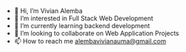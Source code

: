 - 👋 Hi, I’m Vivian Alemba
- 👀 I’m interested in Full Stack Web Development
- 🌱 I’m currently learning backend development
- 💞️ I’m looking to collaborate on Web Application Projects
- 📫 How to reach me alembavivianauma@gmail.com

<!---
Alemba-Vivian/Alemba-Vivian is a ✨ special ✨ repository because its `README.md` (this file) appears on your GitHub profile.
You can click the Preview link to take a look at your changes.
--->
